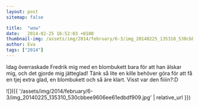 ```yaml
---
layout: post
sitemap: false

title:  "wow"
date:   2014-02-25 16:52:03 +0100
thumbnail-img: /assets/img/2014/february/6-3/img_20140225_135310_530cbbee9606ee61edbdf909.jpg
author: Eva
tags: ["2014"]
---
```


Idag överraskade Fredrik mig med en blombukett bara för att han älskar mig, och det gjorde mig jätteglad! Tänk så lite en kille behöver göra för att få en tjej extra glad, en blombukett och så äre klart. Visst var den fiiiin?:D

![]({{ '/assets/img/2014/february/6-3/img_20140225_135310_530cbbee9606ee61edbdf909.jpg'  | relative_url }})

